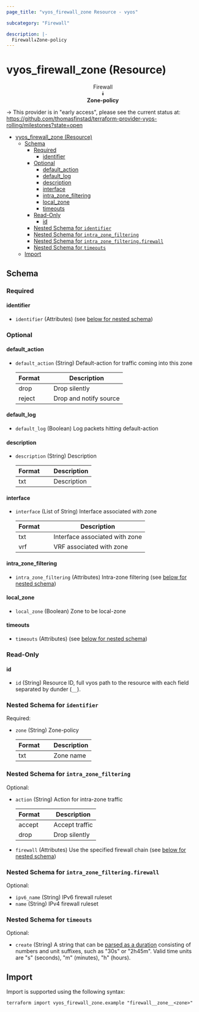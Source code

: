 ```yaml
---
page_title: "vyos_firewall_zone Resource - vyos"

subcategory: "Firewall"

description: |-
  Firewall⯯Zone-policy
---
```


# vyos_firewall_zone (Resource)
<center>


Firewall  
⯯  
**Zone-policy**


</center>

-> This provider is in "early access", please see the current status at: https://github.com/thomasfinstad/terraform-provider-vyos-rolling/milestones?state=open

<!--TOC-->

- [vyos_firewall_zone (Resource)](#vyos_firewall_zone-resource)
  - [Schema](#schema)
    - [Required](#required)
      - [identifier](#identifier)
    - [Optional](#optional)
      - [default_action](#default_action)
      - [default_log](#default_log)
      - [description](#description)
      - [interface](#interface)
      - [intra_zone_filtering](#intra_zone_filtering)
      - [local_zone](#local_zone)
      - [timeouts](#timeouts)
    - [Read-Only](#read-only)
      - [id](#id)
    - [Nested Schema for `identifier`](#nested-schema-for-identifier)
    - [Nested Schema for `intra_zone_filtering`](#nested-schema-for-intra_zone_filtering)
    - [Nested Schema for `intra_zone_filtering.firewall`](#nested-schema-for-intra_zone_filteringfirewall)
    - [Nested Schema for `timeouts`](#nested-schema-for-timeouts)
  - [Import](#import)

<!--TOC-->

<!-- schema generated by tfplugindocs -->
## Schema

### Required

#### identifier
- `identifier` (Attributes) (see [below for nested schema](#nestedatt--identifier))

### Optional

#### default_action
- `default_action` (String) Default-action for traffic coming into this zone

    |  Format  &emsp;|  Description             |
    |----------|--------------------------|
    |  drop    &emsp;|  Drop silently           |
    |  reject  &emsp;|  Drop and notify source  |
#### default_log
- `default_log` (Boolean) Log packets hitting default-action
#### description
- `description` (String) Description

    |  Format  &emsp;|  Description  |
    |----------|---------------|
    |  txt     &emsp;|  Description  |
#### interface
- `interface` (List of String) Interface associated with zone

    |  Format  &emsp;|  Description                     |
    |----------|----------------------------------|
    |  txt     &emsp;|  Interface associated with zone  |
    |  vrf     &emsp;|  VRF associated with zone        |
#### intra_zone_filtering
- `intra_zone_filtering` (Attributes) Intra-zone filtering (see [below for nested schema](#nestedatt--intra_zone_filtering))
#### local_zone
- `local_zone` (Boolean) Zone to be local-zone
#### timeouts
- `timeouts` (Attributes) (see [below for nested schema](#nestedatt--timeouts))

### Read-Only

#### id
- `id` (String) Resource ID, full vyos path to the resource with each field separated by dunder (`__`).

<a id="nestedatt--identifier"></a>
### Nested Schema for `identifier`

Required:

- `zone` (String) Zone-policy

    |  Format  &emsp;|  Description  |
    |----------|---------------|
    |  txt     &emsp;|  Zone name    |


<a id="nestedatt--intra_zone_filtering"></a>
### Nested Schema for `intra_zone_filtering`

Optional:

- `action` (String) Action for intra-zone traffic

    |  Format  &emsp;|  Description     |
    |----------|------------------|
    |  accept  &emsp;|  Accept traffic  |
    |  drop    &emsp;|  Drop silently   |
- `firewall` (Attributes) Use the specified firewall chain (see [below for nested schema](#nestedatt--intra_zone_filtering--firewall))

<a id="nestedatt--intra_zone_filtering--firewall"></a>
### Nested Schema for `intra_zone_filtering.firewall`

Optional:

- `ipv6_name` (String) IPv6 firewall ruleset
- `name` (String) IPv4 firewall ruleset



<a id="nestedatt--timeouts"></a>
### Nested Schema for `timeouts`

Optional:

- `create` (String) A string that can be [parsed as a duration](https://pkg.go.dev/time#ParseDuration) consisting of numbers and unit suffixes, such as &#34;30s&#34; or &#34;2h45m&#34;. Valid time units are &#34;s&#34; (seconds), &#34;m&#34; (minutes), &#34;h&#34; (hours).

## Import

Import is supported using the following syntax:

```shell
terraform import vyos_firewall_zone.example "firewall__zone__<zone>"
```
